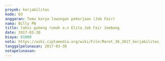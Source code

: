 ```yaml
---
proyek: kerjabilitas
kode: D3
anggaran: Temu karya lowongan pekerjaan (Job Fair)
nama: Billy PN
title: taksi gubeng rumah a.n Elita Job Fair Jombang
date: 2017-03-30
biaya: 61000
nota: https://wiki.ciptamedia.org/wiki/File:Maret_30_2017_kerjabilitas_D3_taksi_billy.jpg
tanggalpelunasan: 2017-03-30
notapelunasan:
---
```

